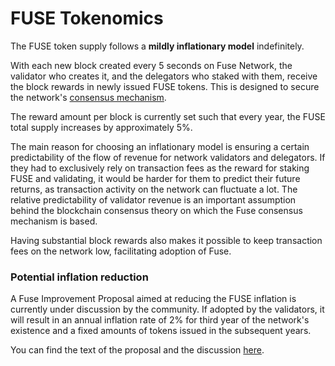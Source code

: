# FUSE Tokenomics

The FUSE token supply follows a **mildly inflationary model** indefinitely. 

With each new block created every 5 seconds on Fuse Network, the validator who creates it, and the delegators who staked with them, receive the block rewards in newly issued FUSE tokens. This is designed to secure the network's [consensus mechanism](https://docs.fuse.io/general/fuse-network-blockchain/fuse-consensus). 

The reward amount per block is currently set such that every year, the FUSE total supply increases by approximately 5%.

The main reason for choosing an inflationary model is ensuring a certain predictability of the flow of revenue for network validators and delegators. If they had to exclusively rely on transaction fees as the reward for staking FUSE and validating, it would be harder for them to predict their future returns, as transaction activity on the network can fluctuate a lot. The relative predictability of validator revenue is an important assumption behind the blockchain consensus theory on which the Fuse consensus mechanism is based.  

Having substantial block rewards also makes it possible to keep transaction fees on the network low, facilitating adoption of Fuse.

### Potential inflation reduction  

A Fuse Improvement Proposal aimed at reducing the FUSE inflation  is currently under discussion by the community. If adopted by the validators, it will result in an annual inflation rate of 2% for third year of the network's existence and a fixed amounts of tokens issued in the subsequent years.

You can find the text of the proposal and the discussion [here](https://forum.fuse.io/t/changing-fuse-network-inflation-rate/102).   

